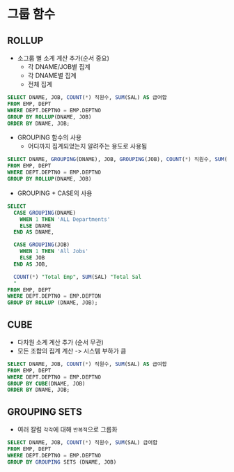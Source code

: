 # 그룹 함수

## ROLLUP
- 소그룹 별 소계 계산 추가(순서 중요)
  - 각 DNAME/JOB별 집계
  - 각 DNAME별 집계
  - 전체 집계
```sql
SELECT DNAME, JOB, COUNT(*) 직원수, SUM(SAL) AS 급여합
FROM EMP, DEPT
WHERE DEPT.DEPTNO = EMP.DEPTNO
GROUP BY ROLLUP(DNAME, JOB)
ORDER BY DNAME, JOB;
```
- GROUPING 함수의 사용
  - 어디까지 집계되었는지 알려주는 용도로 사용됨
```sql
SELECT DNAME, GROUPING(DNAME), JOB, GROUPING(JOB), COUNT(*) 직원수, SUM(SAL) AS 급여합
FROM EMP, DEPT
WHERE DEPT.DEPTNO = EMP.DEPTNO
GROUP BY ROLLUP(DNAME, JOB)
```

- GROUPING + CASE의 사용
```sql
SELECT
  CASE GROUPING(DNAME)
    WHEN 1 THEN 'ALL Departments'
    ELSE DNAME
  END AS DNAME,

  CASE GROUPING(JOB)
    WHEN 1 THEN 'All Jobs'
    ELSE JOB
  END AS JOB,

  COUNT(*) "Total Emp", SUM(SAL) "Total Sal
  "
FROM EMP, DEPT
WHERE DEPT.DEPTNO = EMP.DEPTON
GROUP BY ROLLUP (DNAME, JOB);
```

## CUBE
- 다차원 소계 계산 추가 (순서 무관)
- 모든 조합의 집계 계산 -> 시스템 부하가 큼
```sql
SELECT DNAME, JOB, COUNT(*) 직원수, SUM(SAL) AS 급여합
FROM EMP, DEPT
WHERE DEPT.DEPTNO = EMP.DEPTNO
GROUP BY CUBE(DNAME, JOB)
ORDER BY DNAME, JOB;
```

## GROUPING SETS
- 여러 칼럼 `각각`에 대해 `반복적`으로 그룹화
```sql
SELECT DNAME, JOB, COUNT(*) 직원수, SUM(SAL) 급여합
FROM EMP, DEPT
WHERE DEPT.DEPTNO = EMP.DEPTNO
GROUP BY GROUPING SETS (DNAME, JOB)
```